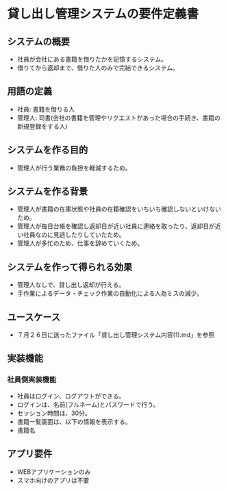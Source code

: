 # 貸し出し管理システムの要件定義書

## システムの概要
- 社員が会社にある書籍を借りたかを記憶するシステム。
- 借りてから返却まで、借りた人のみで完結できるシステム。

## 用語の定義
- 社員: 書籍を借りる人
- 管理人: 司書(会社の書籍を管理やリクエストがあった場合の手続き、書籍の新規登録をする人)

## システムを作る目的
- 管理人が行う業務の負担を軽減するため。

## システムを作る背景
- 管理人が書籍の在庫状態や社員の在籍確認をいちいち確認しないといけないため。
- 管理人が毎日台帳を確認し返却日が近い社員に連絡を取ったり、返却日が近い社員なのに見逃したりしていたため。
- 管理人が多忙のため、仕事を辞めていくため。

## システムを作って得られる効果
- 管理人なしで、貸し出し返却が行える。
- 手作業によるデータ・チェック作業の自動化による人為ミスの減少。


## ユースケース
- ７月２６日に送ったファイル「貸し出し管理システム内容(1).md」を参照

## 実装機能

### 社員側実装機能
- 社員はログイン、ログアウトができる。
- ログインは、名前(フルネーム)とパスワードで行う。
- セッション時間は、30分。
- 書籍一覧画面は、以下の情報を表示する。
 - 書籍名


## アプリ要件
- WEBアプリケーションのみ
- スマホ向けのアプリは不要


